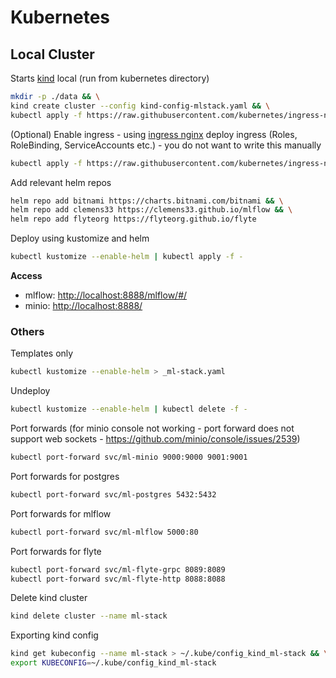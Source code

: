 # Kubernetes

## Local Cluster

Starts [kind](https://kind.sigs.k8s.io/) local (run from kubernetes directory)

```bash
mkdir -p ./data && \
kind create cluster --config kind-config-mlstack.yaml && \
kubectl apply -f https://raw.githubusercontent.com/kubernetes/ingress-nginx/main/deploy/static/provider/kind/deploy.yaml
```

(Optional) Enable ingress - using [ingress nginx](https://kind.sigs.k8s.io/docs/user/ingress/#ingress-nginx) deploy ingress (Roles, RoleBinding, ServiceAccounts etc.) - you do not want to write this manually

```bash
kubectl apply -f https://raw.githubusercontent.com/kubernetes/ingress-nginx/main/deploy/static/provider/kind/deploy.yaml
```

Add relevant helm repos

```bash
helm repo add bitnami https://charts.bitnami.com/bitnami && \
helm repo add clemens33 https://clemens33.github.io/mlflow && \
helm repo add flyteorg https://flyteorg.github.io/flyte
```

Deploy using kustomize and helm

```bash
kubectl kustomize --enable-helm | kubectl apply -f -
```

**Access**

* mlflow: <http://localhost:8888/mlflow/#/>
* minio: <http://localhost:8888/>

### Others

Templates only

```bash
kubectl kustomize --enable-helm > _ml-stack.yaml
```

Undeploy

```bash
kubectl kustomize --enable-helm | kubectl delete -f -
```

Port forwards (for minio console not working - port forward does not support web sockets - <https://github.com/minio/console/issues/2539>)

```bash
kubectl port-forward svc/ml-minio 9000:9000 9001:9001
```

Port forwards for postgres

```bash
kubectl port-forward svc/ml-postgres 5432:5432
```

Port forwards for mlflow

```bash
kubectl port-forward svc/ml-mlflow 5000:80
```

Port forwards for flyte

```bash
kubectl port-forward svc/ml-flyte-grpc 8089:8089
kubectl port-forward svc/ml-flyte-http 8088:8088
```

Delete kind cluster

```bash
kind delete cluster --name ml-stack
```

Exporting kind config

```bash
kind get kubeconfig --name ml-stack > ~/.kube/config_kind_ml-stack && \
export KUBECONFIG=~/.kube/config_kind_ml-stack
```